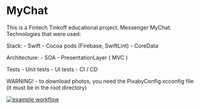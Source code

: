 # MyChat

This is a Fintech Tinkoff educational project. Messenger MyChat.
Technologies that were used:

Stack: 
    - Swift
    - Cocoa pods (Firebase, SwiftLint)
    - CoreData

Architecture:
    - SOA
    - PresentationLayer ( MVC )
    
Tests
    - Unit tests
    - UI tests
    - CI / CD
    
WARNING! - to download photos, you need the PixabyConfig.xcconfig file (it must be in the root directory)

[![example workflow](https://github.com/kombatkos/MyChat/actions/workflows/.github.yml/badge.svg)](https://github.com/kombatkos/MyChat/actions)
